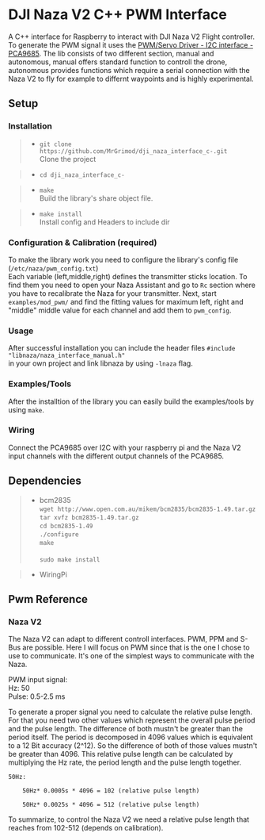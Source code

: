 # DJI Naza V2 C++ PWM Interface

A C++ interface for Raspberry to interact with DJI Naza V2 Flight controller. To generate the PWM signal it uses the [PWM/Servo Driver - I2C interface - PCA9685](https://www.adafruit.com/product/815). The lib consists of two different section, manual and autonomous, manual offers standard function to controll the drone, autonomous provides functions which require a serial connection with the Naza V2 to fly for example to differnt waypoints and is highly experimental.

Setup
-------------------

### Installation

> - `git clone https://github.com/MrGrimod/dji_naza_interface_c-.git` <br>
Clone the project 

> - `cd dji_naza_interface_c-`<br>

> - `make`<br>
Build the library's share object file.

> - `make install`<br>
Install config and Headers to include dir  

### Configuration & Calibration (required)

To make the library work you need to configure the library's config file (`/etc/naza/pwm_config.txt`) <br>
Each variable (left,middle,right) defines the transmitter sticks location. To find them you need to open your Naza Assistant
and go to `Rc` section where you have to recalibrate the Naza for your transmitter. Next, start `examples/mod_pwm/` and find the fitting values for maximum left, right and "middle" middle value for each channel and add them to `pwm_config`.

### Usage

After successful installation you can include the header files `#include "libnaza/naza_interface_manual.h"` <br>
in your own project and link libnaza by using `-lnaza` flag.

### Examples/Tools

After the installtion of the library you can easily build the examples/tools by using `make`.  

### Wiring

Connect the PCA9685 over I2C with your raspberry pi and the Naza V2 input channels with the different output channels of the PCA9685.

Dependencies
-------------------

> - bcm2835 <br>
    `wget http://www.open.com.au/mikem/bcm2835/bcm2835-1.49.tar.gz` <br>
    `tar xvfz bcm2835-1.49.tar.gz` <br>
    `cd bcm2835-1.49 `<br>
    `./configure `<br>
    `make `<br>    
    `sudo make install `<br>

> - WiringPi

Pwm Reference
-------------------

### Naza V2 
The Naza V2 can adapt to different controll interfaces. PWM, PPM and S-Bus are possible.
Here I will focus on PWM since that is the one I chose to use to communicate. It's one of the simplest 
ways to communicate with the Naza.

PWM input signal: <br> 
Hz: 50 <br>
Pulse: 0.5-2.5 ms <br>

To generate a proper signal you need to calculate the relative pulse length. For that you need two other values which represent the overall pulse period and the pulse length. The difference of both mustn't be greater than the period itself. The period is decomposed in 4096 values which is equivalent to a 12 Bit accuracy (2^12). So the difference of both of those values mustn't be greater than 4096. This relative pulse length can be calculated by multiplying the Hz rate, the period length and the pulse length together.

    50Hz:
        
        50Hz* 0.0005s * 4096 = 102 (relative pulse length) 
    
        50Hz* 0.0025s * 4096 = 512 (relative pulse length) 
    
To summarize, to control the Naza V2 we need a relative pulse length that reaches from 102-512 (depends on calibration).
